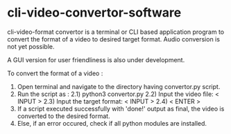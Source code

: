# cli-video-convertor-software

cli-video-format convertor is a terminal or CLI based application program to convert the format of a video to desired target format.
Audio conversion is not yet possible. 

A GUI version for user friendliness is also under development. 

To convert the format of a video :
  1) Open terminal and navigate to the directory having convertor.py script.
  2) Run the script as :
      2.1) python3 convertor.py
      2.2) Input the video file: < INPUT >
      2.3) Input the target format: < INPUT >
      2.4) < ENTER >
  3) If a script executed successfully with 'done!' output as final, the video is converted to the desired format. 
  4) Else, if an error occured, check if all python modules are installed.
  
